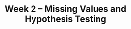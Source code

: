 ---
    title: Week 2 – Missing Values and Hypothesis Testing
    weekNumber: 2
    days:
      - date: 2021-4-4
        events:
          "**LEC 4**{: .label .label-lecture } Messy Data":
            "[Ch. 3](https://notes.dsc80.com/content/03/introduction.html), [4.1-4.2](https://notes.dsc80.com/content/04/introduction.html)"
                
          "**Lab 1**{: .label .label-lab } **[Introduction (due 4/4)](https://github.com/dsc-courses/dsc80-2022-sp/blob/main/labs/01-intro/lab.ipynb) ([setup video](https://www.youtube.com/watch?v=FpTo4AM9B30))**":
          "**SUR**{: .label .label-survey } **[Welcome + Alternate Exams Form (due 4/4)](https://docs.google.com/forms/d/e/1FAIpQLSdBKLcPs4Xi0plaIw0MVZ0DyGcvnSZyHxKVC7S7LwEiCchepQ/viewform)**":
      - date: 2021-4-6
        events:
          "**LEC 5**{: .label .label-lecture } More Messy Data, Hypothesis Testing":
            "[Ch. 4](https://notes.dsc80.com/content/04/introduction.html), [CIT 11](https://inferentialthinking.com/chapters/11/Testing_Hypotheses.html)"
                
          "**DIS 2**{: .label .label-disc } **Pandas (due 4/9)**":
      - date: 2021-4-7
        events:
          "**PROJ 1**{: .label .label-proj } **Calculating Grades (Checkpoint due 4/7, Project due 4/14)**":
      - date: 2021-4-8
        events:
          "**LEC 6**{: .label .label-lecture } Hypothesis Testing":
            "[CIT 11](https://inferentialthinking.com/chapters/11/Testing_Hypotheses.html)"
                
---